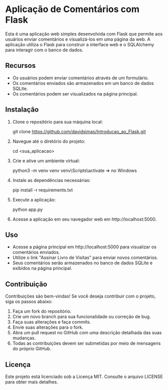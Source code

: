 # Aplicação de Comentários com Flask

Esta é uma aplicação web simples desenvolvida com Flask que permite aos usuários enviar comentários
e visualizá-los em uma página da web. A aplicação utiliza o Flask para construir a interface web e
o SQLAlchemy para interagir com o banco de dados.

## Recursos

- Os usuários podem enviar comentários através de um formulário.
- Os comentários enviados são armazenados em um banco de dados SQLite.
- Os comentários podem ser visualizados na página principal.

## Instalação

1. Clone o repositório para sua máquina local:

   git clone https://github.com/davidsimas/Introducao_ao_Flask.git

2. Navegue até o diretório do projeto:

    cd <sua_aplicacao>

3. Crie e ative um ambiente virtual:

    python3 -m venv venv 
    venv\Scripts\activate => no Windows

4. Instale as dependências necessárias:

    pip install -r requirements.txt

5. Execute a aplicação:

    python app.py

6. Acesse a aplicação em seu navegador web em http://localhost:5000.

## Uso

- Acesse a página principal em http://localhost:5000 para visualizar os comentários enviados.
- Utilize o link "Assinar Livro de Visitas" para enviar novos comentários.
- Seus comentários serão armazenados no banco de dados SQLite e exibidos na página principal.

## Contribuição

Contribuições são bem-vindas! Se você deseja contribuir com o projeto, siga os passos abaixo:

1. Faça um fork do repositório.
2. Crie um novo branch para sua funcionalidade ou correção de bug.
3. Faça suas alterações e faça commits.
4. Envie suas alterações para o fork.
5. Abra um pull request no GitHub com uma descrição detalhada das suas mudanças.
6. Todas as contribuições devem ser submetidas por meio de mensagens do próprio GitHub.

## Licença

Este projeto está licenciado sob a Licença MIT. Consulte o arquivo LICENSE para obter mais detalhes.